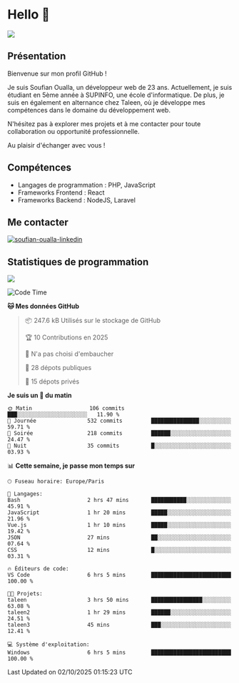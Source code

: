 # Hello 👋

![](https://komarev.com/ghpvc/?username=OSoufian&color=1a1b27)

## Présentation

Bienvenue sur mon profil GitHub !

Je suis Soufian Oualla, un développeur web de 23 ans. Actuellement, je suis étudiant en 5ème année à SUPINFO, une école d'informatique. De plus, je suis en également en alternance chez Taleen, où je développe mes compétences dans le domaine du développement web.

N'hésitez pas à explorer mes projets et à me contacter pour toute collaboration ou opportunité professionnelle.

Au plaisir d'échanger avec vous !

## Compétences

- Langages de programmation : PHP, JavaScript
- Frameworks Frontend : React
- Frameworks Backend : NodeJS, Laravel

## Me contacter

<p>
<a href="https://www.linkedin.com/in/soufian-oualla/" target="_blank"><img align="center" src="https://img.shields.io/badge/-LinkedIn-0077B5?style=for-the-badge&logo=Linkedin&logoColor=white" alt="soufian-oualla-linkedin"/></a>

## Statistiques de programmation

<a href="https://github-readme-stats.vercel.app/api/top-langs/?username=OSoufian&layout=compact">
  <img align="center" src="https://github-readme-stats.vercel.app/api/top-langs/?username=OSoufian&layout=compact"/>
</a>

<br />

<!--START_SECTION:waka-->
![Code Time](http://img.shields.io/badge/Code%20Time-578%20hrs%2037%20mins-blue)

**🐱 Mes données GitHub** 

> 📦 247.6 kB Utilisés sur le stockage de GitHub 
 > 
> 🏆 10 Contributions en 2025
 > 
> 🚫 N'a pas choisi d'embaucher
 > 
> 📜 28 dépots publiques 
 > 
> 🔑 15 dépots privés 
 > 
**Je suis un 🐤 du matin** 

```text
🌞 Matin                  106 commits         ███░░░░░░░░░░░░░░░░░░░░░░   11.90 % 
🌆 Journée                532 commits         ███████████████░░░░░░░░░░   59.71 % 
🌃 Soirée                 218 commits         ██████░░░░░░░░░░░░░░░░░░░   24.47 % 
🌙 Nuit                   35 commits          █░░░░░░░░░░░░░░░░░░░░░░░░   03.93 % 
```


📊 **Cette semaine, je passe mon temps sur** 

```text
🕑︎ Fuseau horaire: Europe/Paris

💬 Langages: 
Bash                     2 hrs 47 mins       ███████████░░░░░░░░░░░░░░   45.91 % 
JavaScript               1 hr 20 mins        █████░░░░░░░░░░░░░░░░░░░░   21.96 % 
Vue.js                   1 hr 10 mins        █████░░░░░░░░░░░░░░░░░░░░   19.42 % 
JSON                     27 mins             ██░░░░░░░░░░░░░░░░░░░░░░░   07.64 % 
CSS                      12 mins             █░░░░░░░░░░░░░░░░░░░░░░░░   03.31 % 

🔥 Éditeurs de code: 
VS Code                  6 hrs 5 mins        █████████████████████████   100.00 % 

🐱‍💻 Projets: 
taleen                   3 hrs 50 mins       ████████████████░░░░░░░░░   63.08 % 
taleen2                  1 hr 29 mins        ██████░░░░░░░░░░░░░░░░░░░   24.51 % 
taleen3                  45 mins             ███░░░░░░░░░░░░░░░░░░░░░░   12.41 % 

💻 Système d'exploitation: 
Windows                  6 hrs 5 mins        █████████████████████████   100.00 % 
```


 Last Updated on 02/10/2025 01:15:23 UTC
<!--END_SECTION:waka-->
